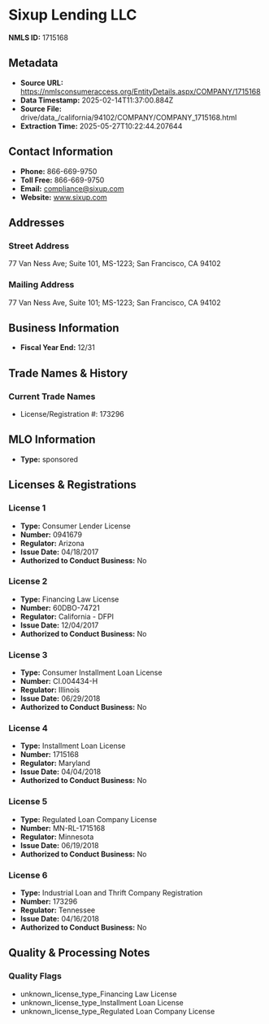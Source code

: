# Sixup Lending LLC

**NMLS ID:** 1715168

## Metadata
- **Source URL:** https://nmlsconsumeraccess.org/EntityDetails.aspx/COMPANY/1715168
- **Data Timestamp:** 2025-02-14T11:37:00.884Z
- **Source File:** drive/data_/california/94102/COMPANY/COMPANY_1715168.html
- **Extraction Time:** 2025-05-27T10:22:44.207644

## Contact Information
- **Phone:** 866-669-9750
- **Toll Free:** 866-669-9750
- **Email:** compliance@sixup.com
- **Website:** www.sixup.com

## Addresses
### Street Address
77 Van Ness Ave; Suite 101, MS-1223; San Francisco, CA 94102

### Mailing Address
77 Van Ness Ave, Suite 101; MS-1223; San Francisco, CA 94102

## Business Information
- **Fiscal Year End:** 12/31

## Trade Names & History
### Current Trade Names
- License/Registration #: 173296

## MLO Information
- **Type:** sponsored

## Licenses & Registrations

### License 1
- **Type:** Consumer Lender License
- **Number:** 0941679
- **Regulator:** Arizona
- **Issue Date:** 04/18/2017
- **Authorized to Conduct Business:** No

### License 2
- **Type:** Financing Law License
- **Number:** 60DBO-74721
- **Regulator:** California - DFPI
- **Issue Date:** 12/04/2017
- **Authorized to Conduct Business:** No

### License 3
- **Type:** Consumer Installment Loan License
- **Number:** CI.004434-H
- **Regulator:** Illinois
- **Issue Date:** 06/29/2018
- **Authorized to Conduct Business:** No

### License 4
- **Type:** Installment Loan License
- **Number:** 1715168
- **Regulator:** Maryland
- **Issue Date:** 04/04/2018
- **Authorized to Conduct Business:** No

### License 5
- **Type:** Regulated Loan Company License
- **Number:** MN-RL-1715168
- **Regulator:** Minnesota
- **Issue Date:** 06/19/2018
- **Authorized to Conduct Business:** No

### License 6
- **Type:** Industrial Loan and Thrift Company Registration
- **Number:** 173296
- **Regulator:** Tennessee
- **Issue Date:** 04/16/2018
- **Authorized to Conduct Business:** No

## Quality & Processing Notes
### Quality Flags
- unknown_license_type_Financing Law License
- unknown_license_type_Installment Loan License
- unknown_license_type_Regulated Loan Company License
